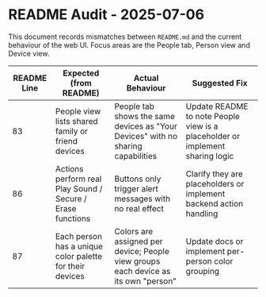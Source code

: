 # README Audit - 2025-07-06

This document records mismatches between `README.md` and the current behaviour of the web UI. Focus areas are the People tab, Person view and Device view.

| README Line | Expected (from README) | Actual Behaviour | Suggested Fix |
|-------------|-----------------------|-----------------|---------------|
| 83 | People view lists shared family or friend devices | People tab shows the same devices as "Your Devices" with no sharing capabilities | Update README to note People view is a placeholder or implement sharing logic |
| 86 | Actions perform real Play Sound / Secure / Erase functions | Buttons only trigger alert messages with no real effect | Clarify they are placeholders or implement backend action handling |
| 87 | Each person has a unique color palette for their devices | Colors are assigned per device; People view groups each device as its own "person" | Update docs or implement per-person color grouping |
